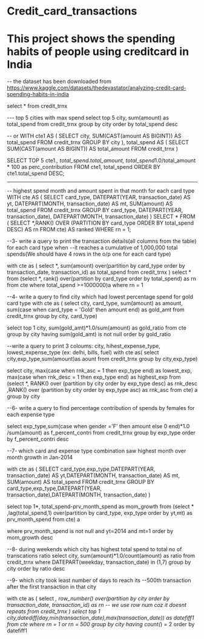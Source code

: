 # Credit_card_transactions
# This project shows the spending habits of people using creditcard in India

-- the dataset has been downloaded from
https://www.kaggle.com/datasets/thedevastator/analyzing-credit-card-spending-habits-in-india

select * from credit_trnx

--- top 5 cities with max spend
select top 5 city, sum(amount) as total_spend
from credit_trnx
group by city
order by total_spend desc

-- or
WITH cte1 AS (
  SELECT city, SUM(CAST(amount AS BIGINT)) AS total_spend
  FROM credit_trnx
  GROUP BY city
),
total_spend AS (
  SELECT SUM(CAST(amount AS BIGINT)) AS total_amount
  FROM credit_trnx
)

SELECT TOP 5 cte1.*, total_spend.total_amount, total_spend*1.0/total_amount * 100 as perc_contribution
FROM cte1, total_spend
ORDER BY cte1.total_spend DESC;

------------------------------------
-- highest spend month and amount spent in that month for each card type
WITH cte AS (
  SELECT 
    card_type,
    DATEPART(YEAR, transaction_date) AS yt,
    DATEPART(MONTH, transaction_date) AS mt,
    SUM(amount) AS total_spend
  FROM credit_trnx
  GROUP BY 
    card_type, 
    DATEPART(YEAR, transaction_date), 
    DATEPART(MONTH, transaction_date)
)
SELECT * FROM (
  SELECT *,RANK() OVER (PARTITION BY card_type ORDER BY total_spend DESC) AS rn
  FROM cte) AS ranked
WHERE rn = 1;

--3- write a query to print the transaction details(all columns from the table) for each card type when
--it reaches a cumulative of  1,000,000 total spends(We should have 4 rows in the o/p one for each card type)

with cte as (
select *, sum(amount) over(partition by card_type order by transaction_date, transaction_id) as total_spend
from credit_trnx
)
select *  from (select *, rank() over(partition by card_type order by total_spend) as rn
from cte where total_spend >=1000000)a where rn = 1

--4- write a query to find city which had lowest percentage spend for gold card type
with cte as (
select city, card_type, sum(amount) as amount,
sum(case when card_type = 'Gold' then amount end) as gold_amt
from credit_trnx
group by city, card_type)

select top 1 city, sum(gold_amt)*1.0/sum(amount) as gold_ratio
from cte
group by city
having sum(gold_amt) is not null
order by gold_ratio 

--write a query to print 3 coloums: city, hihest_expense_type, lowest_expense_type (ex: delhi, bills, fuel)
with cte as(
select city,exp_type,sum(amount)as aount from credit_trnx
group by city,exp_type)

select city, max(case when rnk_asc = 1 then exp_type end) as lowest_exp,
max(case when rnk_desc = 1 then exp_type end) as highest_exp
from
(select *,
RANK() over (partition by city order by exp_type desc) as rnk_desc 
,RANK() over (partition by city order by exp_type asc) as rnk_asc
from cte) a
group by city

--6- write a query to find percentage contribution of spends by females for each expense type

select exp_type,sum(case when gender ='F' then amount else 0 end)*1.0 /sum(amount) as f_percent_contri 
from credit_trnx
group by exp_type
order by f_percent_contri desc

--7- which card and expense type combination saw highest month over month growth in Jan-2014

with cte as (
SELECT card_type,exp_type,DATEPART(YEAR, transaction_date) AS yt,DATEPART(MONTH, transaction_date) AS mt,
SUM(amount) AS total_spend
FROM credit_trnx
GROUP BY card_type,exp_type,DATEPART(YEAR, transaction_date),DATEPART(MONTH, transaction_date)
)

select top 1*, total_spend-prv_month_spend as mom_growth
from
(select *
,lag(total_spend,1) over(partition by card_type, exp_type order by yt,mt) as prv_month_spend
from cte) a

where prv_month_spend is not null and yt=2014 and mt=1
order by mom_growth desc

--8- during weekends which city has highest total spend to total no of transcations ratio 
select city, sum(amount)*1.0/count(amount) as ratio
from credit_trnx
where DATEPART(weekday, transaction_date) in (1,7)
group by city
order by ratio desc

--9- which city took least number of days to reach its
--500th transaction after the first transaction in that city

with cte as (
select *, 
row_number() over(partition by city order by transaction_date, transaction_id) as rn -- we use row num coz it doesnt repeats
from credit_trnx
)
select top 1 city,datediff(day,min(transaction_date),max(transaction_date)) as datefiff1
from cte 
where rn = 1 or rn = 500
group by city
having count(*) = 2
order by datefiff1
